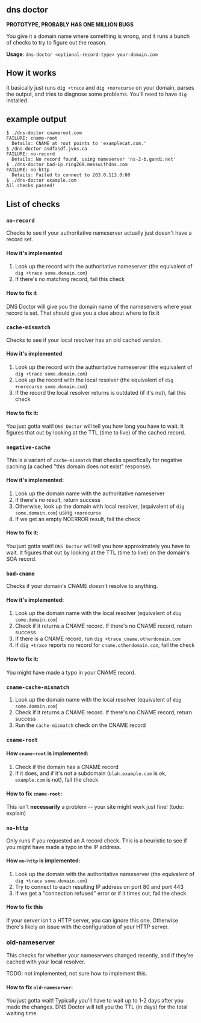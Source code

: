 ## dns doctor

**PROTOTYPE, PROBABLY HAS ONE MILLION BUGS**

You give it a domain name where something is wrong, and it runs a bunch of checks to try to figure out the reason.

**Usage**: `dns-doctor <optional-record-type> your-domain.com` 

## How it works

It basically just runs `dig +trace` and `dig +norecurse` on your domain, parses
the output, and tries to diagnose some problems. You'll need to have `dig`
installed.

## example output

```
$ ./dns-doctor cnameroot.com
FAILURE: cname-root
  Details: CNAME at root points to 'examplecat.com.'
$ /dns-doctor asdfasdf.jvns.ca
FAILURE: no-record
  Details: No record found, using nameserver 'ns-2-b.gandi.net'
$ ./dns-doctor bad-ip.ring269.messwithdns.com
FAILURE: no-http
  Details: Failed to connect to 203.0.113.0:80
$ ./dns-doctor example.com
All checks passed!
```

## List of checks

### **`no-record`**

Checks to see if your authoritative nameserver actually just doesn't have a record set.

#### How it's implemented

1. Look up the record with the authoritative nameserver (the equivalent of `dig +trace some.domain.com`)
2. If there's no matching record, fail this check

#### How to fix it

DNS Doctor will give you the domain name of the nameservers where your record is set. That should give you a clue about where to fix it


### **`cache-mismatch`**

Checks to see if your local resolver has an old cached version.

#### How it's implemented

1. Look up the record with the authoritative nameserver (the equivalent of `dig +trace some.domain.com`)
2. Look up the record with the local resolver (the equivalent of `dig +norecurse some.domain.com`)
3. If the record the local resolver returns is outdated (if it's not), fail this check

#### How to fix it:

You just gotta wait! `DNS Doctor` will tell you how long you have to wait. It
figures that out by looking at the TTL (time to live) of the cached record.

### **`negative-cache`**

This is a variant of `cache-mismatch` that checks specifically for negative caching (a cached "this domain does not exist" response).

#### How it's implemented:

1. Look up the domain name with the authoritative nameserver
2. If there's no result, return success
3. Otherwise, look up the domain with local resolver, (equivalent of `dig some.domain.com`) using `+norecurse`
6. If we get an empty NOERROR result, fail the check

#### How to fix it:

You just gotta wait! `DNS Doctor` will tell you how approximately you have to wait. It
figures that out by looking at the TTL (time to live) on the domain's SOA record.

### **`bad-cname`**

Checks if your domain's CNAME doesn't resolve to anything.

#### How it's implemented:

1. Look up the domain name with the local resolver (equivalent of `dig some.domain.com`)
2. Check if it returns a CNAME record. If there's no CNAME record, return success
3. If there is a CNAME record, run `dig +trace cname.otherdomain.com`
4. If `dig +trace` reports no record for `cname.otherdomain.com`, fail the check

#### How to fix it:

You might have made a typo in your CNAME record.

### **`cname-cache-mismatch`**

1. Look up the domain name with the local resolver (equivalent of `dig some.domain.com`)
2. Check if it returns a CNAME record. If there's no CNAME record, return success
3. Run the `cache-mismatch` check on the CNAME record

### **`cname-root`**

#### How `cname-root` is implemented:

1. Check if the domain has a CNAME record
2. If it does, and if it's not a subdomain (`blah.example.com` is ok, `example.com` is not), fail the check

#### How to fix `cname-root`:

This isn't **necessarily** a problem -- your site might work just fine! (todo: explain)

### **`no-http`**

Only runs if you requested an A record check. This is a heuristic to see if you
might have made a typo in the IP address.

#### How `no-http` is implemented:

1. Look up the domain with the authoritative nameserver (the equivalent of `dig +trace some.domain.com`)
2. Try to connect to each resulting IP address on port 80 and port 443
3. If we get a "connection refused" error or if it times out, fail the check

#### How to fix this

If your server isn't a HTTP server, you can ignore this one. Otherwise there's likely an issue with the configuration of your HTTP server.

### **old-nameserver**

This checks for whether your nameservers changed recently, and if they're
cached with your local resolver. 

TODO: not implemented, not sure how to implement this.

#### How to fix `old-nameserver`:

You just gotta wait! Typically you'll have to wait up to 1-2 days after you
made the changes. DNS Doctor will tell you the TTL (in days) for the total
waiting time.
